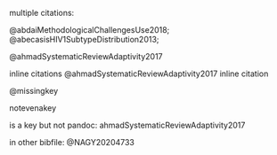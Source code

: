 multiple citations:

@abdaiMethodologicalChallengesUse2018; @abecasisHIV1SubtypeDistribution2013;

@ahmadSystematicReviewAdaptivity2017

inline citations @ahmadSystematicReviewAdaptivity2017 inline citation

@missingkey

notevenakey

is a key but not pandoc: ahmadSystematicReviewAdaptivity2017

in other bibfile: @NAGY20204733 
